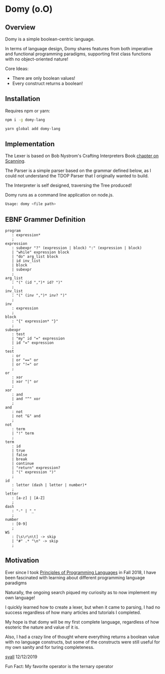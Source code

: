 # Domy (o.O)

## Overview

Domy is a simple boolean-centric language.

In terms of language design, Domy shares features from both imperative and functional programming paradigms, supporting first class functions with no object-oriented nature!

Core Ideas:

* There are only boolean values!
* Every construct returns a boolean!

## Installation

Requires npm or yarn:

```bash
npm i -g domy-lang
```

```bash
yarn global add domy-lang
```

## Implementation

The Lexer is based on Bob Nystrom's Crafting Interpreters Book [chapter on Scanning](http://craftinginterpreters.com/scanning.html).

The Parser is a simple parser based on the grammar defined below, as I could not understand the TDOP Parser that I originally wanted to build.

The Interpreter is self designed, traversing the Tree produced!

Domy runs as a command line application on node.js.

```bash
Usage: domy <file path>
```

## EBNF Grammer Definition

```text
program
   : expression*
   ;
expression
   : subexpr "?" (expression | block) ":" (expression | block)
   | "while" expression block
   | "do" arg_list block
   | id inv_list
   | block
   | subexpr
   ;
arg_list
   : "(" (id ",")* id? ")"
   ;
inv_list
   : "(" (inv ",")* inv? ")"
   ;
inv
   : expression
   ;
block
   : "{" expression* "}"
   ;
subexpr
   : test
   | "my" id "=" expression
   | id "=" expression
   ;
test
   : or
   | or "==" or
   | or "!=" or
   ;
or
   : xor
   | xor "|" or
   ;
xor
   : and
   | and "^" xor
   ;
and
   : not
   | not "&" and
   ;
not
   : term
   | "!" term
   ;
term
   : id
   | true
   | false
   | break
   | continue
   | "return" expression?
   | "(" expression ")"
   ;
id
   : letter (dash | letter | number)*
   ;
letter
   : [a-z] | [A-Z]
   ;
dash
   : "-" | "_"
   ;
number
   : [0-9]
   ;
WS
   : [\s\r\n\t] -> skip
   | "#" .* "\n" -> skip
   ;
```

## Motivation

Ever since I took [Principles of Programming Languages](https://www.cs.rutgers.edu/courses/principles-of-programming-languages) in Fall 2018, I have been fascinated with learning about different programming language paradigms

Naturally, the ongoing search piqued my curiosity as to now implement my own language!

I quickly learned how to create a lexer, but when it came to parsing, I had no success regardless of how many articles and tutorials I completed.

My hope is that domy will be my first complete language, regardless of how esoteric the nature and value of it is.

Also, I had a crazy line of thought where everything returns a boolean value with no language constructs, but some of the constructs were still useful for my own sanity and for turing completeness.

[syall](https://github.com/syall)
12/12/2019

Fun Fact: My favorite operator is the ternary operator

